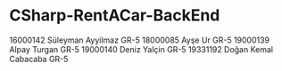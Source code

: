 # CSharp-RentACar-BackEnd


16000142	Süleyman	Ayyilmaz	GR-5
18000085	Ayşe	Ur	GR-5
19000139	Alpay	Turgan	GR-5
19000140	Deniz	Yalçin	GR-5
19331192	Doğan Kemal	Cabacaba	GR-5
